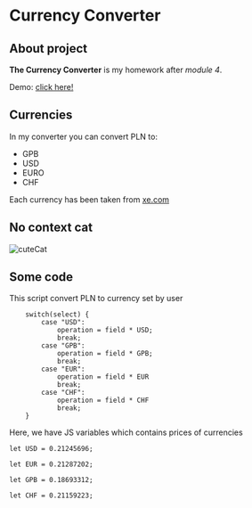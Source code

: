 # Currency Converter

## About project
**The Currency Converter** is my homework after *module 4*. 

Demo: [click here!](https://siedemus.github.io/Currency-Converter/)

## Currencies
In my converter you can convert PLN to:
- GPB
- USD
- EURO
- CHF

Each currency has been taken from [xe.com](https://www.xe.com/)

## No context cat

![cuteCat](https://freeimghost.net/images/2022/11/05/profilowec42613aecafa3cc0.png)

## Some code

This script convert PLN to currency set by user

```
    switch(select) {
        case "USD":
            operation = field * USD;
            break;
        case "GPB":
            operation = field * GPB;
            break;
        case "EUR":
            operation = field * EUR
            break;
        case "CHF":
            operation = field * CHF
            break;
    }
```
Here, we have JS variables which contains prices of currencies

`let USD = 0.21245696;`

`let EUR = 0.21287202;`

`let GPB = 0.18693312;`

`let CHF = 0.21159223;`

    
